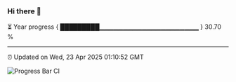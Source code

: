 ### Hi there 👋

⏳ Year progress { █████████▁▁▁▁▁▁▁▁▁▁▁▁▁▁▁▁▁▁▁▁▁ } 30.70 %

---

⏰ Updated on Wed, 23 Apr 2025 01:10:52 GMT

![Progress Bar CI](https://github.com/liununu/liununu/workflows/Progress%20Bar%20CI/badge.svg)
